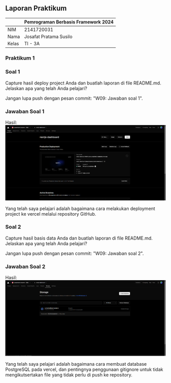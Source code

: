 ## Laporan Praktikum

|  | Pemrograman Berbasis Framework 2024 |
|--|--|
| NIM |  2141720031 |
| Nama |  Josafat Pratama Susilo |
| Kelas | TI - 3A |

### Praktikum 1

### Soal 1

Capture hasil deploy project Anda dan buatlah laporan di file README.md. Jelaskan apa yang telah Anda pelajari?

Jangan lupa push dengan pesan commit: "W09: Jawaban soal 1".

### Jawaban Soal 1

Hasil:
![Hasil](assets-report/1.png)

Yang telah saya pelajari adalah bagaimana cara melakukan deployment project ke vercel melalui repository GitHub. 

### Soal 2

Capture hasil basis data Anda dan buatlah laporan di file README.md. Jelaskan apa yang telah Anda pelajari?

Jangan lupa push dengan pesan commit: "W09: Jawaban soal 2".

### Jawaban Soal 2

Hasil:
![Hasil](assets-report/2.png)

Yang telah saya pelajari adalah bagaimana cara membuat database PostgreSQL pada vercel, dan pentingnya penggunaan gitignore untuk tidak mengikutsertakan file yang tidak perlu di push ke repository.